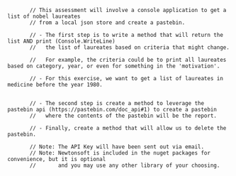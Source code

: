            // This assessment will involve a console application to get a list of nobel laureates
           // from a local json store and create a pastebin.

           // - The first step is to write a method that will return the list AND print (Console.WriteLine)
           //   the list of laureates based on criteria that might change.

           //   For example, the criteria could be to print all laureates based on category, year, or even for something in the 'motivation'.

           // - For this exercise, we want to get a list of laureates in medicine before the year 1980.


           // - The second step is create a method to leverage the pastebin api (https://pastebin.com/doc_api#1) to create a pastebin
           //   where the contents of the pastebin will be the report.

           // - Finally, create a method that will allow us to delete the pastebin.

           // Note: The API Key will have been sent out via email.
           // Note: Newtonsoft is included in the nuget packages for convenience, but it is optional
           //       and you may use any other library of your choosing.